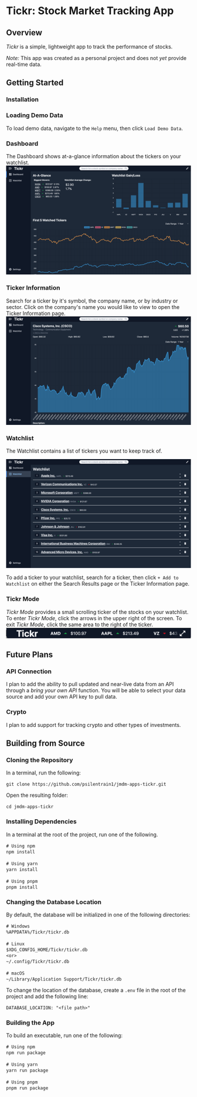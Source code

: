 # Tickr: Stock Market Tracking App

## Overview

_Tickr_ is a simple, lightweight app to track the performance of stocks.

_Note:_ This app was created as a personal project and does not _yet_ provide real-time data.

## Getting Started

### Installation

### Loading Demo Data

To load demo data, navigate to the `Help` menu, then click `Load Demo Data`.

### Dashboard

The Dashboard shows at-a-glance information about the tickers on your watchlist.
![Dashboard view](.github/docs/dashboard.png)

### Ticker Information

Search for a ticker by it's symbol, the company name, or by industry or sector. Click on the company's name you would like to view to open the Ticker Information page.
![Ticker Information](.github/docs/ticker.png)

### Watchlist

The Watchlist contains a list of tickers you want to keep track of.

![Watchlist view](.github/docs/watchlist.png)

To add a ticker to your watchlist, search for a ticker, then click `+ Add to Watchlist` on either the Search Results page or the Ticker Information page.

### Tickr Mode

_Tickr Mode_ provides a small scrolling ticker of the stocks on your watchlist. To enter _Tickr Mode_, click the arrows in the upper right of the screen. To exit _Tickr Mode_, click the same area to the right of the ticker.
![TickrMode](.github/docs/tickrmode.png)

## Future Plans

### API Connection

I plan to add the ability to pull updated and near-live data from an API through a _bring your own API_ function. You will be able to select your data source and add your own API key to pull data.

### Crypto

I plan to add support for tracking crypto and other types of investments.

## Building from Source

### Cloning the Repository

In a terminal, run the following:

```shell
git clone https://github.com/psilentrain1/jmdm-apps-tickr.git
```

Open the resulting folder:

```shell
cd jmdm-apps-tickr
```

### Installing Dependencies

In a terminal at the root of the project, run one of the following.

```shell
# Using npm
npm install

# Using yarn
yarn install

# Using pnpm
pnpm install
```

### Changing the Database Location

By default, the database will be initialized in one of the following directories:

```shell
# Windows
%APPDATA%/Tickr/tickr.db

# Linux
$XDG_CONFIG_HOME/Tickr/tickr.db
<or>
~/.config/Tickr/tickr.db

# macOS
~/Library/Application Support/Tickr/tickr.db
```

To change the location of the database, create a `.env` file in the root of the project and add the following line:

```
DATABASE_LOCATION: "<file path>"
```

### Building the App

To build an executable, run one of the following:

```shell
# Using npm
npm run package

# Using yarn
yarn run package

# Using pnpm
pnpm run package
```

